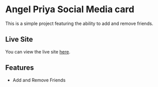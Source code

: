 # Angel Priya Social Media card

This is a simple project featuring the ability to add and remove friends.

## Live Site

You can view the live site [here](https://abhishek-coderx.github.io/Angel-Priya/).

## Features

- Add and Remove Friends
